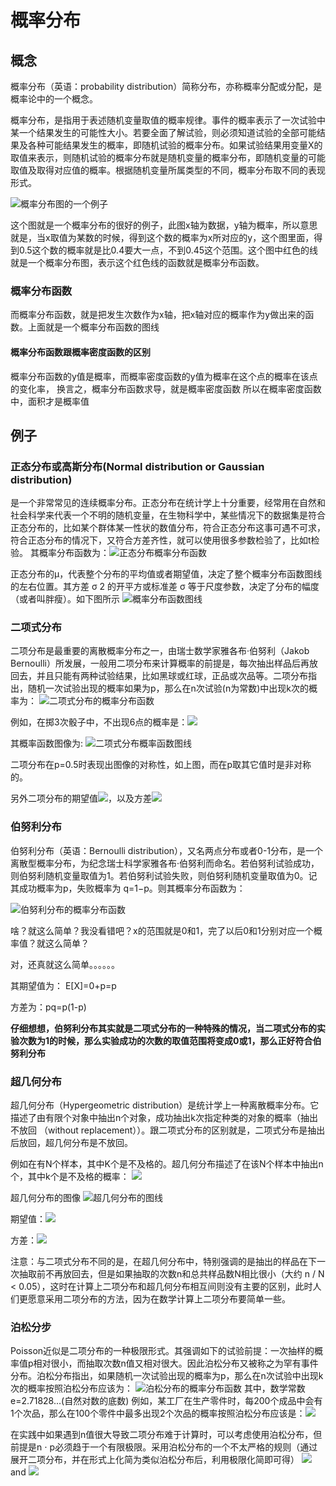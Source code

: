 # 概率分布

## 概念

概率分布（英语：probability distribution）简称分布，亦称概率分配或分配，是概率论中的一个概念。

概率分布，是指用于表述随机变量取值的概率规律。事件的概率表示了一次试验中某一个结果发生的可能性大小。若要全面了解试验，则必须知道试验的全部可能结果及各种可能结果发生的概率，即随机试验的概率分布。如果试验结果用变量X的取值来表示，则随机试验的概率分布就是随机变量的概率分布，即随机变量的可能取值及取得对应值的概率。根据随机变量所属类型的不同，概率分布取不同的表现形式。

![概率分布图的一个例子](497784429941758.png)

这个图就是一个概率分布的很好的例子，此图x轴为数据，y轴为概率，所以意思就是，当x取值为某数的时候，得到这个数的概率为x所对应的y，这个图里面，得到0.5这个数的概率就是比0.4要大一点，不到0.45这个范围。这个图中红色的线就是一个概率分布图，表示这个红色线的函数就是概率分布函数。

### 概率分布函数

而概率分布函数，就是把发生次数作为x轴，把x轴对应的概率作为y做出来的函数。上面就是一个概率分布函数的图线

#### 概率分布函数跟概率密度函数的区别

概率分布函数的y值是概率，而概率密度函数的y值为概率在这个点的概率在该点的变化率，
换言之，概率分布函数求导，就是概率密度函数
所以在概率密度函数中，面积才是概率值

## 例子

### 正态分布或高斯分布(Normal distribution or Gaussian distribution)
是一个非常常见的连续概率分布。正态分布在统计学上十分重要，经常用在自然和社会科学来代表一个不明的随机变量，在生物科学中，某些情况下的数据集是符合正态分布的，比如某个群体某一性状的数值分布，符合正态分布这事可遇不可求，符合正态分布的情况下，又符合方差齐性，就可以使用很多参数检验了，比如t检验。
其概率分布函数为：![正态分布概率分布函数](221466493890162.png)

正态分布的μ，代表整个分布的平均值或者期望值，决定了整个概率分布函数图线的左右位置。其方差 σ 2 的开平方或标准差 σ 等于尺度参数，决定了分布的幅度（或者叫胖瘦）。如下图所示
![概率分布函数图线](444545122576804.png)

### 二项式分布

二项分布是最重要的离散概率分布之一，由瑞士数学家雅各布·伯努利（Jakob Bernoulli）所发展，一般用二项分布来计算概率的前提是，每次抽出样品后再放回去，并且只能有两种试验结果，比如黑球或红球，正品或次品等。二项分布指出，随机一次试验出现的概率如果为p，那么在n次试验(n为常数)中出现k次的概率为：
 ![二项式分布的概率分布函数](834417269392.png)

例如，在掷3次骰子中，不出现6点的概率是：![](427414799826915.png)

其概率函数图像为:
![二项式分布概率函数图线](323666008616007.png)

二项分布在p=0.5时表现出图像的对称性，如上图，而在p取其它值时是非对称的。

另外二项分布的期望值![](368845334941758.png)，以及方差![](59485598890162.png)

### 伯努利分布

伯努利分布（英语：Bernoulli distribution），又名两点分布或者0-1分布，是一个离散型概率分布，为纪念瑞士科学家雅各布·伯努利而命名。若伯努利试验成功，则伯努利随机变量取值为1。若伯努利试验失败，则伯努利随机变量取值为0。记其成功概率为p，失败概率为 q=1−p。则其概率分布函数为：

 ![伯努利分布的概率分布函数](305091522123282.png)

啥？就这么简单？我没看错吧？x的范围就是0和1，完了以后0和1分别对应一个概率值？就这么简单？

对，还真就这么简单。。。。。。

其期望值为： E⁡[X]=0+p=p

方差为：pq=p(1-p)

**仔细想想，伯努利分布其实就是二项式分布的一种特殊的情况，当二项式分布的实验次数为1的时候，那么实验成功的次数的取值范围将变成0或1，那么正好符合伯努利分布**

### 超几何分布

超几何分布（Hypergeometric distribution）是统计学上一种离散概率分布。它描述了由有限个对象中抽出n个对象，成功抽出k次指定种类的对象的概率（抽出不放回 （without replacement））。跟二项式分布的区别就是，二项式分布是抽出后放回，超几何分布是不放回。

例如在有N个样本，其中K个是不及格的。超几何分布描述了在该N个样本中抽出n个，其中k个是不及格的概率： ![](372064327576804.png)

超几何分布的图像
![超几何分布的图线](104335074937626.png)

期望值：![](213064884807812.png)

方差：![](359625916901952.png)

注意：与二项式分布不同的是，在超几何分布中，特别强调的是抽出的样品在下一次抽取前不再放回去，但是如果抽取的次数n和总共样品数N相比很小（大约 n / N < 0.05），这时在计算上二项分布和超几何分布相互间则没有主要的区别，此时人们更愿意采用二项分布的方法，因为在数学计算上二项分布要简单一些。 

### 泊松分步

Poisson近似是二项分布的一种极限形式。其强调如下的试验前提：一次抽样的概率值p相对很小，而抽取次数n值又相对很大。因此泊松分布又被称之为罕有事件分布。泊松分布指出，如果随机一次试验出现的概率为p，那么在n次试验中出现k次的概率按照泊松分布应该为： 
![泊松分布的概率分布函数](540635812523492.png)
其中，数学常数e=2.71828...(自然对数的底数)
例如，某工厂在生产零件时，每200个成品中会有1个次品，那么在100个零件中最多出现2个次品的概率按照泊松分布应该是：![](533267023649328.png)

在实践中如果遇到n值很大导致二项分布难于计算时，可以考虑使用泊松分布，但前提是n ⋅ p必须趋于一个有限极限。采用泊松分布的一个不太严格的规则（通过展开二项分布，并在形式上化简为类似泊松分布后，利用极限化简即可得）
![](143871759752270.png) and ![](463181292357034.png)
